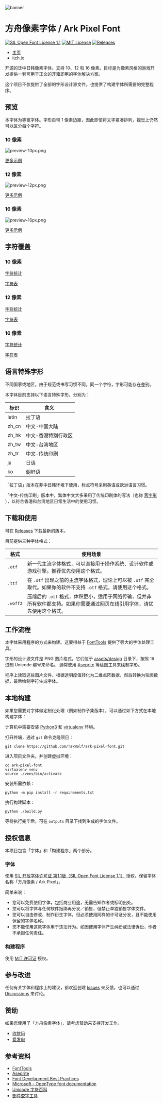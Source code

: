 ![banner](docs/itch-io-banner.png)

# 方舟像素字体 / Ark Pixel Font

[![SIL Open Font License 1.1](https://img.shields.io/badge/license-OFL--1.1-orange)](https://scripts.sil.org/OFL)
[![MIT License](https://img.shields.io/badge/license-MIT-green)](https://opensource.org/licenses/MIT)
[![Releases](https://img.shields.io/github/v/release/TakWolf/ark-pixel-font)](https://github.com/TakWolf/ark-pixel-font/releases)

- [主页](https://ark-pixel-font.takwolf.com)
- [itch.io](https://takwolf.itch.io/ark-pixel-font)

开源的泛中日韩像素字体。支持 10、12 和 16 像素。目标是为像素风格的游戏开发提供一套可用于正文的开箱即用的字体解决方案。

这个项目不仅提供了全部的字形设计源文件，也提供了构建字体所需要的完整程序。

## 预览

本字体为等宽字体。字形自带 1 像素边距，因此即使将文字紧凑排列，视觉上仍然可以区分每个字符。

### 10 像素

![preview-10px.png](docs/preview-10px.png)

[更多示例](https://ark-pixel-font.takwolf.com/demo-10px.html)

### 12 像素

![preview-12px.png](docs/preview-12px.png)

[更多示例](https://ark-pixel-font.takwolf.com/demo-12px.html)

### 16 像素

![preview-16px.png](docs/preview-16px.png)

[更多示例](https://ark-pixel-font.takwolf.com/demo-16px.html)

## 字符覆盖

### 10 像素

[字符统计](docs/font-info-10px.md)

[字符表](https://ark-pixel-font.takwolf.com/alphabet-10px.html)

### 12 像素

[字符统计](docs/font-info-12px.md)

[字符表](https://ark-pixel-font.takwolf.com/alphabet-12px.html)

### 16 像素

[字符统计](docs/font-info-16px.md)

[字符表](https://ark-pixel-font.takwolf.com/alphabet-16px.html)

## 语言特殊字形

不同国家或地区，由于规范或书写习惯不同，同一个字符，字形可能存在差别。

本字体目前支持以下语言特殊字形，分别为：

| 标识 | 含义 |
|---|---|
| latin | 拉丁语 |
| zh_cn | 中文-中国大陆 |
| zh_hk | 中文-香港特别行政区 |
| zh_tw | 中文-台湾地区 |
| zh_tr | 中文-传统印刷 |
| ja | 日语 |
| ko | 朝鲜语 |

「拉丁语」版本在非中日韩环境下使用，标点符号采用英语或欧洲语言习惯。

「中文-传统印刷」版本中，繁体中文大多采用了传统印刷体的写法（也称 [舊字形](https://zh.wikipedia.org/wiki/%E8%88%8A%E5%AD%97%E5%BD%A2) ），以符合香港和台湾地区日常生活中的使用习惯。  

## 下载和使用

可在 [Releases](https://github.com/TakWolf/ark-pixel-font/releases) 下载最新的版本。

目前提供三种字体格式：

| 格式 | 使用场景 |
|---|---|
| `.otf` | 新一代主流字体格式，可以直接用于操作系统、设计软件或游戏引擎。推荐优先使用这个格式。 |
| `.ttf` | 在 `.otf` 出现之前的主流字体格式，理论上可以被 `.otf` 完全取代。如果你的软件不支持 `.otf` 格式，请使用这个格式。 |
| `.woff2` | 压缩后的 `.otf` 格式，体积更小，适用于网络传输，但并非所有软件都支持。如果你需要通过网页在线引用字体，请优先使用这个格式。 |

## 工作流程

本字体采用程序的方式来构建。这要得益于 [FontTools](https://github.com/fonttools/fonttools) 提供了强大的字体处理工具。

字形的设计源文件是 PNG 图片格式，它们位于 [assets/design](assets/design) 目录下，按照 16 进制 Unicode 编号来命名。
通常使用 [Aseprite](https://github.com/aseprite/aseprite) 等绘图工具来绘制字形。

程序上读取这些图片文件，根据透明度值转化为二维点阵数据，然后转换为轮廓数据，最后绘制字符生成字体。

## 本地构建

如果您需要对字体做定制化处理（例如制作子集版本），可以通过如下方式在本地构建字体：

计算机中需要安装 [Python3](https://www.python.org/) 和 [virtualenv](https://github.com/pypa/virtualenv) 环境。

打开终端，通过 `git` 命令克隆项目：

```commandline
git clone https://github.com/TakWolf/ark-pixel-font.git
```

进入项目文件夹，并创建虚拟环境：

```commandline
cd ark-pixel-font
virtualenv venv
source ./venv/bin/activate
```

安装所需依赖：

```commandline
python -m pip install -r requirements.txt
```

执行构建脚本：

```
python ./build.py
```

等待执行完毕后，可在 `outputs` 目录下找到生成的字体文件。

## 授权信息

本项目包含「字体」和「构建程序」两个部分。

### 字体

使用 [SIL 开放字体许可证 第1.1版（SIL Open Font License 1.1）](LICENSE-OFL) 授权，保留字体名称「方舟像素 / Ark Pixel」。

简单来说：

- 您可以免费使用字体，包括商业用途，无需告知作者或标明出处。
- 您可以将字体与任何软件捆绑再分发／销售，但禁止单独销售字体文件。
- 您可以自由修改、制作衍生字体，但必须使用同样的许可证分发，且不能使用保留的字体名称。
- 您不能使用这款字体用于违法行为。如因使用字体产生纠纷或法律诉讼，作者不承担任何责任。

### 构建程序

使用 [MIT 许可证](LICENSE-MIT) 授权。

## 参与改进

任何有关字体和程序上的建议，都欢迎创建 [Issues](https://github.com/TakWolf/ark-pixel-font/issues) 来反馈，也可以通过 [Discussions](https://github.com/TakWolf/ark-pixel-font/discussions) 来讨论。

## 赞助

如果您使用了「方舟像素字体」，请考虑赞助来支持开发工作。

- [收款码](https://github.com/TakWolf/TakWolf/blob/master/payment-qr-codes.md)
- [爱发电](https://afdian.net/@takwolf)

## 参考资料

- [FontTools](https://github.com/fonttools/fonttools)
- [Aseprite](https://github.com/aseprite/aseprite)
- [Font Development Best Practices](https://silnrsi.github.io/FDBP/)
- [Microsoft - OpenType font documentation](https://docs.microsoft.com/en-us/typography/opentype/)
- [Unicode 字符百科](https://unicode-table.com/)
- [部件查字工具](http://www.guoxuedashi.net/zidian/bujian/)
